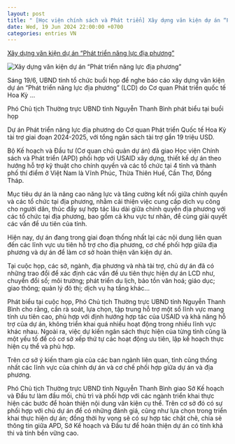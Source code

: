 ```yaml
---
layout: post
title: " [Học viện chính sách và Phát triển] Xây dựng văn kiện dự án “Phát triển năng lực địa phương”"
date: Wed, 19 Jun 2024 22:00:00 +0700
categories: entries VN
---
```

[Xây dựng văn kiện dự án “Phát triển năng lực địa phương”](https://baothuathienhue.vn/chinh-tri-xa-hoi/theo-dong-thoi-su/xay-dung-van-kien-du-an-phat-trien-nang-luc-dia-phuong-142124.html)

![Xây dựng văn kiện dự án “Phát triển năng lực địa phương”](https://file.baothuathienhue.vn/data/0/images/2024/06/19/upload_3835/ngang.jpg?w=400)

Sáng 19/6, UBND tỉnh tổ chức buổi họp để nghe báo cáo xây dựng văn kiện dự án “Phát triển năng lực địa phương” (LCD) do Cơ quan Phát triển quốc tế Hoa Kỳ ...

Phó Chủ tịch Thường trực UBND tỉnh Nguyễn Thanh Bình phát biểu tại buổi họp

Dự án Phát triển năng lực địa phương do Cơ quan Phát triển Quốc tế Hoa Kỳ tài trợ giai đoạn 2024-2025, với tổng ngân sách tài trợ gần 19 triệu USD.

Bộ Kế hoạch và Đầu tư (Cơ quan chủ quản dự án) đã giao Học viện Chính sách và Phát triển (APD) phối hợp với USAID xây dựng, thiết kế dự án theo hướng hỗ trợ kỹ thuật cho chính quyền và các tổ chức tại 4 tỉnh và thành phố thí điểm ở Việt Nam là Vĩnh Phúc, Thừa Thiên Huế, Cần Thơ, Đồng Tháp.

Mục tiêu dự án là nâng cao năng lực và tăng cường kết nối giữa chính quyền và các tổ chức tại địa phương, nhằm cải thiện việc cung cấp dịch vụ công cho người dân, thúc đẩy sự hợp tác lâu dài giữa chính quyền địa phương với các tổ chức tại địa phương, bao gồm cả khu vực tư nhân, để cùng giải quyết các vấn đề ưu tiên của tỉnh.

Hiện nay, dự án đang trong giai đoạn thống nhất lại các nội dung liên quan đến các lĩnh vực ưu tiên hỗ trợ cho địa phương, cơ chế phối hợp giữa địa phương và dự án để làm cơ sở hoàn thiện văn kiện dự án.

Tại cuộc họp, các sở, ngành, địa phương và nhà tài trợ, chủ dự án đã có những trao đổi để xác định các vấn đề ưu tiên thực hiện dự án LCD như, chuyển đổi số; môi trường; phát triển du lịch, bảo tồn văn hoá; giáo dục; giao thông; quản lý đô thị; dịch vụ hạ tầng khác…

Phát biểu tại cuộc họp, Phó Chủ tịch Thường trực UBND tỉnh Nguyễn Thanh Bình cho rằng, cần rà soát, lựa chọn, tập trung hỗ trợ một số lĩnh vực mang tính ưu tiên cao, phù hợp với định hướng hợp tác của USAID và khả năng hỗ trợ của dự án, không triển khai quá nhiều hoạt động trong nhiều lĩnh vực khác nhau. Ngoài ra, việc dự kiến ngân sách thực hiện của từng tỉnh cũng là một yếu tố để có cơ sở xếp thứ tự các hoạt động ưu tiên, lập kế hoạch thực hiện cụ thể và phù hợp.

Trên cơ sở ý kiến tham gia của các ban ngành liên quan, tỉnh cũng thống nhất các lĩnh vực của chính dự án và cơ chế phối hợp giữa dự án và địa phương.

Phó Chủ tịch Thường trực UBND tỉnh Nguyễn Thanh Bình giao Sở Kế hoạch và Đầu tư làm đầu mối, chủ trì và phối hợp với các ngành triển khai thực hiện các bước để hoàn thiện nội dung văn kiện cụ thể. Trên cơ sở đó có sự phối hợp với chủ dự án để có những đánh giá, cũng như lựa chọn trong triển khai thực hiện dự án; đồng thời hy vọng sẽ có sự hợp tác chặt chẽ, chia sẻ thông tin giữa APD, Sở Kế hoạch và Đầu tư để hoàn thiện dự án có tính khả thi và tính bền vững cao.

